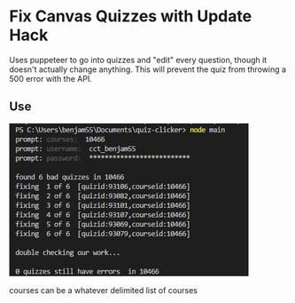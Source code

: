 # Fix Canvas Quizzes with Update Hack

Uses puppeteer to go into quizzes and "edit" every question, though it doesn't actually change anything. This will prevent the quiz from throwing a 500 error with the API.

## Use
![screen shot](screenshot.PNG)

courses can be a whatever delimited list of courses